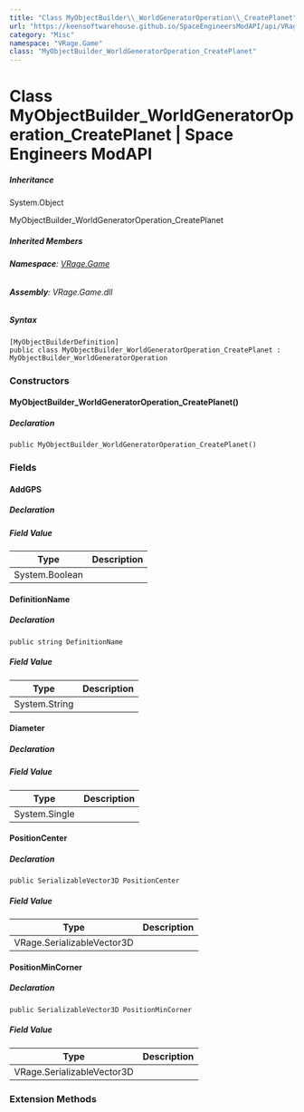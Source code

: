 ```yaml
---
title: "Class MyObjectBuilder\\_WorldGeneratorOperation\\_CreatePlanet"
url: "https://keensoftwarehouse.github.io/SpaceEngineersModAPI/api/VRage.Game.MyObjectBuilder_WorldGeneratorOperation_CreatePlanet.html"
category: "Misc"
namespace: "VRage.Game"
class: "MyObjectBuilder_WorldGeneratorOperation_CreatePlanet"
---
```


# Class MyObjectBuilder\_WorldGeneratorOperation\_CreatePlanet | Space Engineers ModAPI

##### Inheritance

System.Object

MyObjectBuilder\_WorldGeneratorOperation\_CreatePlanet

##### Inherited Members

###### **Namespace**: [VRage.Game](https://keensoftwarehouse.github.io/SpaceEngineersModAPI/api/VRage.Game.html)

###### **Assembly**: VRage.Game.dll

##### Syntax

```
[MyObjectBuilderDefinition]
public class MyObjectBuilder_WorldGeneratorOperation_CreatePlanet : MyObjectBuilder_WorldGeneratorOperation
```

### Constructors

#### MyObjectBuilder\_WorldGeneratorOperation\_CreatePlanet()

##### Declaration

```
public MyObjectBuilder_WorldGeneratorOperation_CreatePlanet()
```

### Fields

#### AddGPS

##### Declaration

##### Field Value

| Type | Description |
| --- | --- |
| System.Boolean |     |

#### DefinitionName

##### Declaration

```
public string DefinitionName
```

##### Field Value

| Type | Description |
| --- | --- |
| System.String |     |

#### Diameter

##### Declaration

##### Field Value

| Type | Description |
| --- | --- |
| System.Single |     |

#### PositionCenter

##### Declaration

```
public SerializableVector3D PositionCenter
```

##### Field Value

| Type | Description |
| --- | --- |
| VRage.SerializableVector3D |     |

#### PositionMinCorner

##### Declaration

```
public SerializableVector3D PositionMinCorner
```

##### Field Value

| Type | Description |
| --- | --- |
| VRage.SerializableVector3D |     |

### Extension Methods